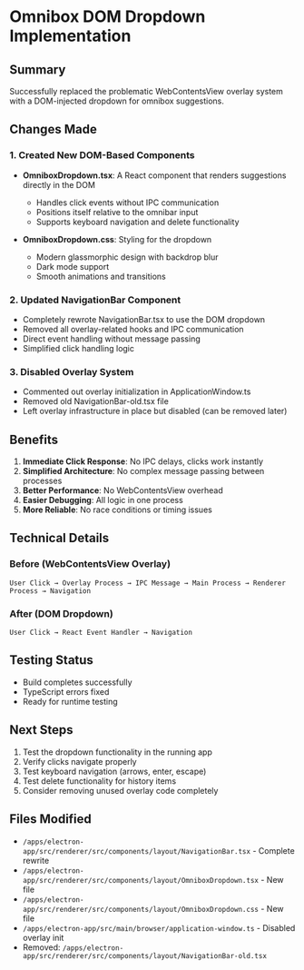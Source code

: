 # Omnibox DOM Dropdown Implementation

## Summary
Successfully replaced the problematic WebContentsView overlay system with a DOM-injected dropdown for omnibox suggestions.

## Changes Made

### 1. Created New DOM-Based Components
- **OmniboxDropdown.tsx**: A React component that renders suggestions directly in the DOM
  - Handles click events without IPC communication
  - Positions itself relative to the omnibar input
  - Supports keyboard navigation and delete functionality
  
- **OmniboxDropdown.css**: Styling for the dropdown
  - Modern glassmorphic design with backdrop blur
  - Dark mode support
  - Smooth animations and transitions

### 2. Updated NavigationBar Component
- Completely rewrote NavigationBar.tsx to use the DOM dropdown
- Removed all overlay-related hooks and IPC communication
- Direct event handling without message passing
- Simplified click handling logic

### 3. Disabled Overlay System
- Commented out overlay initialization in ApplicationWindow.ts
- Removed old NavigationBar-old.tsx file
- Left overlay infrastructure in place but disabled (can be removed later)

## Benefits

1. **Immediate Click Response**: No IPC delays, clicks work instantly
2. **Simplified Architecture**: No complex message passing between processes
3. **Better Performance**: No WebContentsView overhead
4. **Easier Debugging**: All logic in one process
5. **More Reliable**: No race conditions or timing issues

## Technical Details

### Before (WebContentsView Overlay)
```
User Click → Overlay Process → IPC Message → Main Process → Renderer Process → Navigation
```

### After (DOM Dropdown)
```
User Click → React Event Handler → Navigation
```

## Testing Status
- Build completes successfully
- TypeScript errors fixed
- Ready for runtime testing

## Next Steps
1. Test the dropdown functionality in the running app
2. Verify clicks navigate properly
3. Test keyboard navigation (arrows, enter, escape)
4. Test delete functionality for history items
5. Consider removing unused overlay code completely

## Files Modified
- `/apps/electron-app/src/renderer/src/components/layout/NavigationBar.tsx` - Complete rewrite
- `/apps/electron-app/src/renderer/src/components/layout/OmniboxDropdown.tsx` - New file
- `/apps/electron-app/src/renderer/src/components/layout/OmniboxDropdown.css` - New file
- `/apps/electron-app/src/main/browser/application-window.ts` - Disabled overlay init
- Removed: `/apps/electron-app/src/renderer/src/components/layout/NavigationBar-old.tsx`